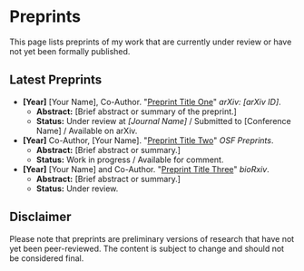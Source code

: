 # Preprints

This page lists preprints of my work that are currently under review or have not yet been formally published.

## Latest Preprints

* **[Year]** [Your Name], Co-Author. "[Preprint Title One](https://arxiv.org/abs/xxxx.yyyyy)" *arXiv: [arXiv ID]*.
    * **Abstract:** [Brief abstract or summary of the preprint.]
    * **Status:** Under review at *[Journal Name]* / Submitted to [Conference Name] / Available on arXiv.
* **[Year]** Co-Author, [Your Name]. "[Preprint Title Two](https://osf.io/abcdef/)" *OSF Preprints*.
    * **Abstract:** [Brief abstract or summary.]
    * **Status:** Work in progress / Available for comment.
* **[Year]** [Your Name] and Co-Author. "[Preprint Title Three](https://biorxiv.org/content/10.1101/zzzzzz.full)" *bioRxiv*.
    * **Abstract:** [Brief abstract or summary.]
    * **Status:** Under review.

## Disclaimer

Please note that preprints are preliminary versions of research that have not yet been peer-reviewed. The content is subject to change and should not be considered final.